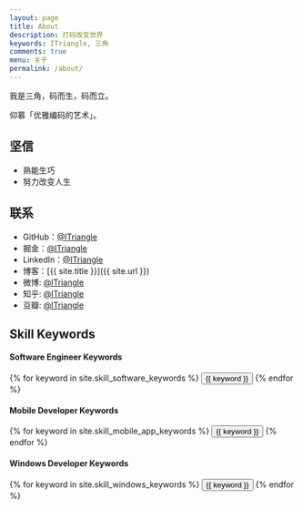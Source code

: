 ```yaml
---
layout: page
title: About
description: 打码改变世界
keywords: ITriangle, 三角
comments: true
menu: 关于
permalink: /about/
---
```


我是三角，码而生，码而立。

仰慕「优雅编码的艺术」。

## 坚信

* 熟能生巧
* 努力改变人生

## 联系

* GitHub：[@ITriangle](https://github.com/ITriangle)
* 掘金：[@ITriangle](https://github.com/ITriangle)
* LinkedIn：[@ITriangle](https://github.com/ITriangle)
* 博客：[{{ site.title }}]({{ site.url }})
* 微博: [@ITriangle](https://github.com/ITriangle)
* 知乎: [@ITriangle](https://github.com/ITriangle)
* 豆瓣: [@ITriangle](https://github.com/ITriangle)

## Skill Keywords

#### Software Engineer Keywords
<div class="btn-inline">
    {% for keyword in site.skill_software_keywords %}
    <button class="btn btn-outline" type="button">{{ keyword }}</button>
    {% endfor %}
</div>

#### Mobile Developer Keywords
<div class="btn-inline">
    {% for keyword in site.skill_mobile_app_keywords %}
    <button class="btn btn-outline" type="button">{{ keyword }}</button>
    {% endfor %}
</div>

#### Windows Developer Keywords
<div class="btn-inline">
    {% for keyword in site.skill_windows_keywords %}
    <button class="btn btn-outline" type="button">{{ keyword }}</button>
    {% endfor %}
</div>
